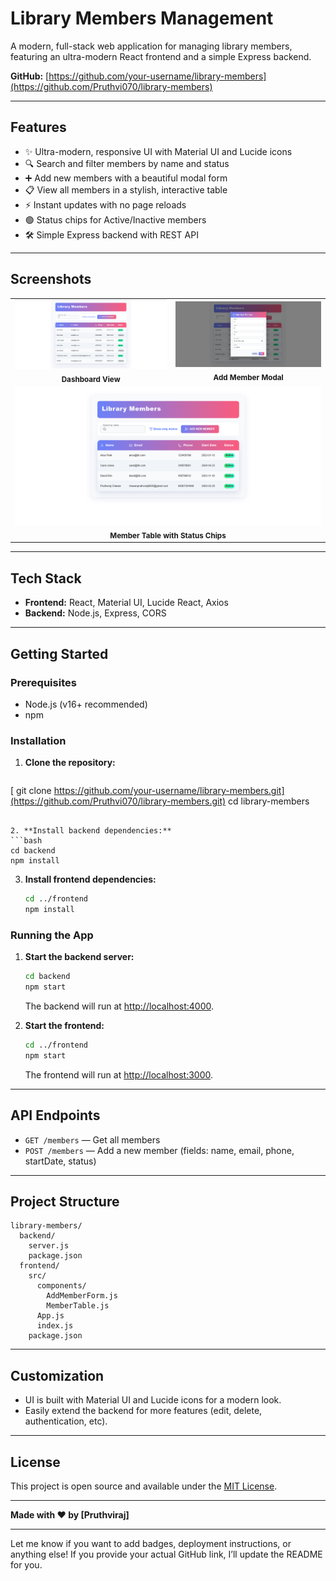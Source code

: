 

# Library Members Management

A modern, full-stack web application for managing library members, featuring an ultra-modern React frontend and a simple Express backend.



**GitHub:** [https://github.com/your-username/library-members](https://github.com/Pruthvi070/library-members)

---

## Features

- ✨ Ultra-modern, responsive UI with Material UI and Lucide icons
- 🔍 Search and filter members by name and status
- ➕ Add new members with a beautiful modal form
- 📋 View all members in a stylish, interactive table
- ⚡ Instant updates with no page reloads
- 🟢 Status chips for Active/Inactive members
- 🛠️ Simple Express backend with REST API

---




## Screenshots

<div align="center">
  <table>
    <tr>
      <td align="center">
        <img src="https://raw.githubusercontent.com/Pruthvi070/library-members/main/Preview/prev-1.png" alt="Preview 1" width="700"/>
        <br />
        <sub><b>Dashboard View</b></sub>
      </td>
      <td align="center">
        <img src="https://raw.githubusercontent.com/Pruthvi070/library-members/main/Preview/prev-2.png" alt="Preview 2" width="700"/>
        <br />
        <sub><b>Add Member Modal</b></sub>
      </td>
    </tr>
    <tr>
      <td align="center" colspan="2">
        <img src="https://raw.githubusercontent.com/Pruthvi070/library-members/main/Preview/prev-3.png" alt="Preview 3" width="700"/>
        <br />
        <sub><b>Member Table with Status Chips</b></sub>
      </td>
    </tr>
  </table>
</div>



---

## Tech Stack

- **Frontend:** React, Material UI, Lucide React, Axios
- **Backend:** Node.js, Express, CORS

---

## Getting Started

### Prerequisites

- Node.js (v16+ recommended)
- npm

### Installation

1. **Clone the repository:**
   ```bash
 [  git clone https://github.com/your-username/library-members.git](https://github.com/Pruthvi070/library-members.git)
   cd library-members
   ```

2. **Install backend dependencies:**
   ```bash
   cd backend
   npm install
   ```

3. **Install frontend dependencies:**
   ```bash
   cd ../frontend
   npm install
   ```

### Running the App

1. **Start the backend server:**
   ```bash
   cd backend
   npm start
   ```
   The backend will run at [http://localhost:4000](http://localhost:4000).

2. **Start the frontend:**
   ```bash
   cd ../frontend
   npm start
   ```
   The frontend will run at [http://localhost:3000](http://localhost:3000).

---

## API Endpoints

- `GET /members` — Get all members
- `POST /members` — Add a new member (fields: name, email, phone, startDate, status)

---

## Project Structure

```
library-members/
  backend/
    server.js
    package.json
  frontend/
    src/
      components/
        AddMemberForm.js
        MemberTable.js
      App.js
      index.js
    package.json
```

---

## Customization

- UI is built with Material UI and Lucide icons for a modern look.
- Easily extend the backend for more features (edit, delete, authentication, etc).

---

## License

This project is open source and available under the [MIT License](LICENSE).

---

**Made with ❤️ by [Pruthviraj]**

---

Let me know if you want to add badges, deployment instructions, or anything else! If you provide your actual GitHub link, I’ll update the README for you.
